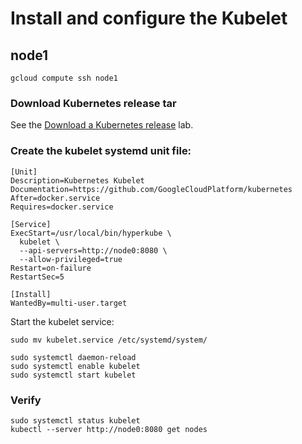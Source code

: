 # Install and configure the Kubelet

## node1

```
gcloud compute ssh node1
```

### Download Kubernetes release tar

See the [Download a Kubernetes release](download-a-kubernetes-release.md) lab.

### Create the kubelet systemd unit file:

```
[Unit]
Description=Kubernetes Kubelet
Documentation=https://github.com/GoogleCloudPlatform/kubernetes
After=docker.service
Requires=docker.service

[Service]
ExecStart=/usr/local/bin/hyperkube \
  kubelet \
  --api-servers=http://node0:8080 \
  --allow-privileged=true
Restart=on-failure
RestartSec=5

[Install]
WantedBy=multi-user.target
```

Start the kubelet service:

```
sudo mv kubelet.service /etc/systemd/system/
```

```
sudo systemctl daemon-reload
sudo systemctl enable kubelet
sudo systemctl start kubelet
```

### Verify

```
sudo systemctl status kubelet
kubectl --server http://node0:8080 get nodes
```